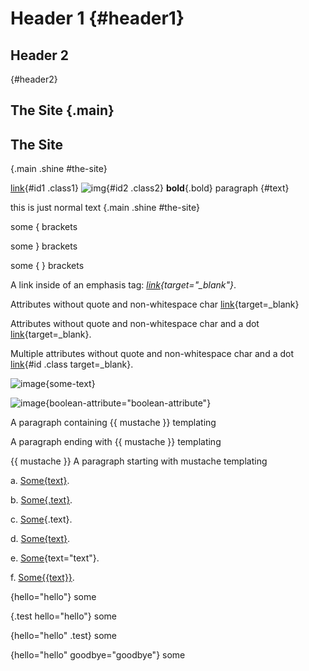 Header 1            {#header1}
========

## Header 2 ##
{#header2}

## The Site    {.main}

## The Site ##
{.main .shine #the-site}

[link](url){#id1 .class1} ![img](url){#id2 .class2}
**bold**{.bold} paragraph
{#text}

this is just normal text {.main .shine #the-site}

some { brackets

some } brackets

some { } brackets

A link inside of an emphasis tag: *[link](http://url.com){target="_blank"}*.

Attributes without quote and non-whitespace char [link](http://url.com){target=_blank}

Attributes without quote and non-whitespace char and a dot [link](http://url.com){target=_blank}.

Multiple attributes without quote and non-whitespace char and a dot [link](http://url.com){#id .class target=_blank}.

![image](/assets/image.jpg){some-text}

![image](/assets/image.jpg){boolean-attribute="boolean-attribute"}

A paragraph containing {{ mustache }} templating

A paragraph ending with {{ mustache }} templating

{{ mustache }} A paragraph starting with mustache templating

a. [Some{text}](https://example.com).

b. [Some{.text}](https://example.com).

c. [Some](https://example.com){.text}.

d. [Some{text}](https://example.com).

e. [Some](https://example.com){text="text"}.

f. [Some{{text}}](https://example.com).

{hello="hello"}
some

{.test hello="hello"}
some

{hello="hello" .test}
some

{hello="hello" goodbye="goodbye"}
some
